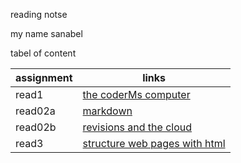reading notse


my name sanabel 

tabel of content 



 | assignment  |             links                          |
 | ------------|--------------------------------------------|
 |  read1      |   [the coderMs computer](read1.md)         |           
 |  read02a    |   [markdown](read02a.md)                   |
 |  read02b    |   [revisions and the cloud](read02b.md)    |
 |  read3      |   [structure web pages with html](read3.md)|